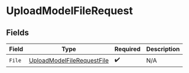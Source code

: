 # UploadModelFileRequest


## Fields

| Field                                                                           | Type                                                                            | Required                                                                        | Description                                                                     |
| ------------------------------------------------------------------------------- | ------------------------------------------------------------------------------- | ------------------------------------------------------------------------------- | ------------------------------------------------------------------------------- |
| `File`                                                                          | [UploadModelFileRequestFile](../../models/shared/uploadmodelfilerequestfile.md) | :heavy_check_mark:                                                              | N/A                                                                             |